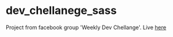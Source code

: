 # dev_chellanege_sass
Project from facebook group 'Weekly Dev Chellange'. Live <a href="https://damazeszczurem.github.io/dev_chellanege_sass/index.html">here</a>
